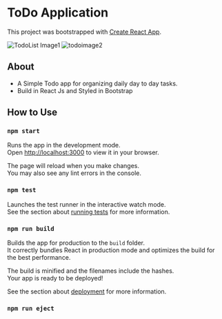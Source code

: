 # ToDo Application
This project was bootstrapped with [Create React App](https://github.com/facebook/create-react-app).




![TodoList Image1](https://user-images.githubusercontent.com/78703736/148684118-aa486298-0e14-4f1f-98c1-7e507e81610a.png)
![todoimage2](https://user-images.githubusercontent.com/78703736/148684220-f5e8484a-cae5-4d96-8f3a-ee0148a4794d.png)



## About

* A Simple Todo app for organizing daily day to day tasks.
* Build in React Js and Styled in Bootstrap

## How to Use
### `npm start`
Runs the app in the development mode.\
Open [http://localhost:3000](http://localhost:3000) to view it in your browser.

The page will reload when you make changes.\
You may also see any lint errors in the console.


### `npm test`

Launches the test runner in the interactive watch mode.\
See the section about [running tests](https://facebook.github.io/create-react-app/docs/running-tests) for more information.

### `npm run build`

Builds the app for production to the `build` folder.\
It correctly bundles React in production mode and optimizes the build for the best performance.

The build is minified and the filenames include the hashes.\
Your app is ready to be deployed!

See the section about [deployment](https://facebook.github.io/create-react-app/docs/deployment) for more information.

### `npm run eject`




